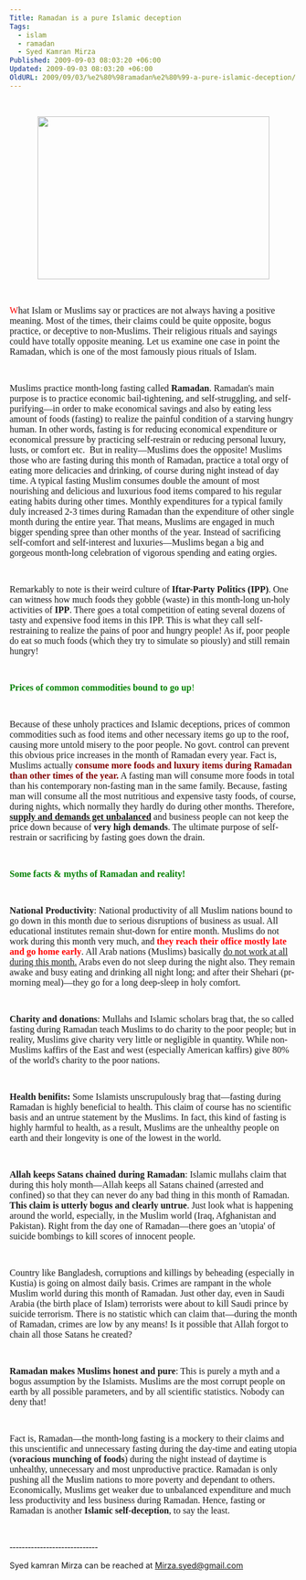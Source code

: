 ```yaml
---
Title: Ramadan is a pure Islamic deception
Tags:
  - islam
  - ramadan
  - Syed Kamran Mirza
Published: 2009-09-03 08:03:20 +06:00
Updated: 2009-09-03 08:03:20 +06:00
OldURL: 2009/09/03/%e2%80%98ramadan%e2%80%99-a-pure-islamic-deception/
---
```


 
<p class="MsoNormal" align="center"><img src="https://img3.photographersdirect.com/img/26650/wm/pd2286898.jpg" alt="" width="406" height="285" /></p>
<p class="MsoNormal"><span style="color: red;"><span style="font-size: medium; font-family: Garamond;"> </span></span></p>
<p class="MsoNormal"><span style="font-family: Garamond;"><span style="color: red;"><span style="font-size: medium;">W</span></span><span style="font-size: medium;">hat Islam or Muslims say or practices are not always having a positive meaning. Most of the times, their claims could be quite opposite, bogus practice, or deceptive to non-Muslims. Their religious rituals and sayings could have totally opposite meaning. Let us examine one case in point the Ramadan, which is one of the most famously pious rituals of Islam. </span></span></p>
<p class="MsoNormal"><span style="font-size: medium; font-family: Garamond;"> </span></p>
<p class="MsoNormal"><span style="font-size: medium; font-family: Garamond;">Muslims practice month-long fasting called <strong>Ramadan</strong>. Ramadan's main purpose is to practice economic bail-tightening, and self-struggling, and self-purifying—in order to make economical savings and also by eating less amount of foods (fasting) to realize the painful condition of a starving hungry human. In other words, fasting is for reducing economical expenditure or economical pressure by practicing self-restrain or reducing personal luxury, lusts, or comfort etc.  But in reality—Muslims does the opposite! Muslims those who are fasting during this month of Ramadan, practice a total orgy of eating more delicacies and drinking, of course during night instead of day time. A typical fasting Muslim consumes double the amount of most nourishing and delicious and luxurious food items compared to his regular eating habits during other times. Monthly expenditures for a typical family duly increased 2-3 times during Ramadan than the expenditure of other single month during the entire year. That means, Muslims are engaged in much bigger spending spree than other months of the year. Instead of sacrificing self-comfort and self-interest and luxuries—Muslims began a big and gorgeous month-long celebration of vigorous spending and eating orgies.</span></p>
<p class="MsoNormal"><span style="font-size: medium; font-family: Garamond;"> </span></p>
<p class="MsoNormal"><span style="font-size: medium; font-family: Garamond;">Remarkably to note is their weird culture of <strong>Iftar-Party Politics (IPP)</strong>. One can witness how much foods they gobble (waste) in this month-long un-holy activities of <strong>IPP</strong>. There goes a total competition of eating several dozens of tasty and expensive food items in this IPP. This is what they call self-restraining to realize the pains of poor and hungry people! As if, poor people do eat so much foods (which they try to simulate so piously) and still remain hungry! </span></p>
<p class="MsoNormal"><span style="font-size: medium; font-family: Garamond;"> </span></p>
<p class="MsoNormal"><span style="color: #008000; font-family: Garamond;"><strong><span style="font-size: medium;">Prices of common commodities bound to go up</span></strong><span style="font-size: medium;">!</span></span></p>
<p class="MsoNormal"><span style="font-size: medium; font-family: Garamond;"> </span></p>
<p class="MsoNormal"><span style="font-size: medium; font-family: Garamond;">Because of these unholy practices and Islamic deceptions, prices of common commodities such as food items and other necessary items go up to the roof, causing more untold misery to the poor people. No govt. control can prevent this obvious price increases in the month of Ramadan every year. Fact is, Muslims actually <strong><span style="color: maroon;">consume more foods and luxury items during Ramadan than other times of the year.</span></strong> A fasting man will consume more foods in total than his contemporary non-fasting man in the same family. Because, fasting man will consume all the most nutritious and expensive tasty foods, of course, during nights, which normally they hardly do during other months. Therefore, <strong><span style="text-decoration: underline;">supply and demands get unbalanced</span></strong> and business people can not keep the price down because of <strong>very high demands</strong>. The ultimate purpose of self-restrain or sacrificing by fasting goes down the drain. </span></p>
<p class="MsoNormal"><strong><span style="font-size: medium; font-family: Garamond;"> </span></strong></p>
<p class="MsoNormal"><strong><span style="font-size: medium; color: #008000; font-family: Garamond;">Some facts &amp; myths of Ramadan and reality!</span></strong></p>
<p class="MsoNormal"><span style="font-size: medium; font-family: Garamond;"> </span></p>
<p class="MsoNormal"><span style="font-family: Garamond;"><strong><span style="font-size: medium;">National Productivity</span></strong><span style="font-size: medium;">: National productivity of all Muslim nations bound to go down in this month due to serious disruptions of business as usual. All educational institutes remain shut-down for entire month. Muslims do not work during this month very much, and <strong><span style="color: red;">they reach their office mostly late and go home early</span></strong>. All Arab nations (Muslims) basically <span style="text-decoration: underline;">do not work at all during this month.</span> Arabs even do not sleep during the night also. They remain awake and busy eating and drinking all night long; and after their Shehari (pr-morning meal)—they go for a long deep-sleep in holy comfort. </span></span></p>
<p class="MsoNormal"><span style="font-size: medium; font-family: Garamond;"> </span></p>
<p class="MsoNormal"><span style="font-family: Garamond;"><strong><span style="font-size: medium;">Charity and donations</span></strong><span style="font-size: medium;">: Mullahs and Islamic scholars brag that, the so called fasting during Ramadan teach Muslims to do charity to the poor people; but in reality, Muslims give charity very little or negligible in quantity. While non-Muslims kaffirs of the East and west (especially American kaffirs) give 80% of the world's charity to the poor nations. </span></span></p>
<p class="MsoNormal"><span style="font-size: medium; font-family: Garamond;"> </span></p>
<p class="MsoNormal"><span style="font-family: Garamond;"><strong><span style="font-size: medium;">Health benifits: </span></strong><span style="font-size: medium;">Some Islamists unscrupulously brag that—fasting during Ramadan is highly beneficial to health. This claim of course has no scientific basis and an untrue statement by the Muslims. In fact, this kind of fasting is highly harmful to health, as a result, Muslims are the unhealthy people on earth and their longevity is one of the lowest in the world. </span></span></p>
<p class="MsoNormal"><span style="font-size: medium; font-family: Garamond;"> </span></p>
<p class="MsoNormal"><span style="font-family: Garamond;"><strong><span style="font-size: medium;">Allah keeps Satans chained during Ramadan</span></strong><span style="font-size: medium;">: Islamic mullahs claim that during this holy month—Allah keeps all Satans chained (arrested and confined) so that they can never do any bad thing in this month of Ramadan. <strong>This claim is utterly bogus and clearly untrue</strong>. Just look what is happening around the world, especially, in the Muslim world (Iraq, Afghanistan and Pakistan). Right from the day one of Ramadan—there goes an 'utopia' of suicide bombings to kill scores of innocent people. </span></span></p>
<p class="MsoNormal"><span style="font-size: medium; font-family: Garamond;"> </span></p>
<p class="MsoNormal"><span style="font-size: medium; font-family: Garamond;">Country like Bangladesh, corruptions and killings by beheading (especially in Kustia) is going on almost daily basis. Crimes are rampant in the whole Muslim world during this month of Ramadan. Just other day, even in Saudi Arabia (the birth place of Islam) terrorists were about to kill Saudi prince by suicide terrorism. There is no statistic which can claim that—during the month of Ramadan, crimes are low by any means! Is it possible that Allah forgot to chain all those Satans he created? </span></p>
<p class="MsoNormal"><span style="font-size: medium; font-family: Garamond;"> </span></p>
<p class="MsoNormal"><span style="font-family: Garamond;"><strong><span style="font-size: medium;">Ramadan makes Muslims honest and pure</span></strong><span style="font-size: medium;">: This is purely a myth and a bogus assumption by the Islamists. Muslims are the most corrupt people on earth by all possible parameters, and by all scientific statistics. Nobody can deny that!</span></span></p>
<p class="MsoNormal"><span style="font-size: medium; font-family: Garamond;"> </span></p>
<p class="MsoNormal"><span style="font-size: medium; font-family: Garamond;">Fact is, Ramadan—the month-long fasting is a mockery to their claims and this unscientific and unnecessary fasting during the day-time and eating utopia (<strong>voracious munching of foods</strong>) during the night instead of daytime is unhealthy, unnecessary and most unproductive practice. Ramadan is only pushing all the Muslim nations to more poverty and dependant to others. Economically, Muslims get weaker due to unbalanced expenditure and much less productivity and less business during Ramadan. Hence, fasting or Ramadan is another <strong>Islamic self-deception</strong>, to say the least. </span></p>
<p class="MsoNormal"><span style="font-size: medium; font-family: Garamond;"> </span></p>
<p class="MsoNormal"><span style="font-size: medium; font-family: Garamond;">-----------------------------</span></p>
<p class="MsoNormal">Syed kamran Mirza can be reached at <a href="mailto:Mirza.syed@gmail.com">Mirza.syed@gmail.com</a> </p>
